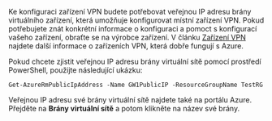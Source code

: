 
Ke konfiguraci zařízení VPN budete potřebovat veřejnou IP adresu brány virtuálního zařízení, která umožňuje konfigurovat místní zařízení VPN. Pokud potřebujete znát konkrétní informace o konfiguraci a pomoct s konfigurací vašeho zařízení, obraťte se na výrobce zařízení. V článku [Zařízení VPN](../articles/vpn-gateway/vpn-gateway-about-vpn-devices.md) najdete další informace o zařízeních VPN, která dobře fungují s Azure.

Pokud chcete zjistit veřejnou IP adresu brány virtuální sítě pomocí prostředí PowerShell, použijte následující ukázku:

    Get-AzureRmPublicIpAddress -Name GW1PublicIP -ResourceGroupName TestRG

Veřejnou IP adresu své brány virtuální sítě najdete také na portálu Azure. Přejděte na **Brány virtuální sítě** a potom klikněte na název své brány.



<!--HONumber=Nov16_HO2-->


